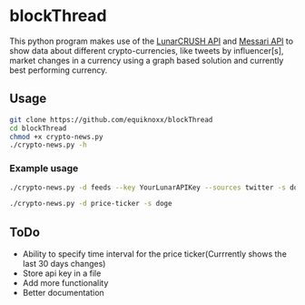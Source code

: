 # blockThread

This python program makes use of the [LunarCRUSH API](https://lunarcrush.com/developers/docs) and [Messari API](https://messari.io/api) to show data about different crypto-currencies, like tweets by influencer\[s\], market changes in a currency using a graph based solution and currently best performing currency. 

## Usage

```bash
git clone https://github.com/equiknoxx/blockThread
cd blockThread
chmod +x crypto-news.py
./crypto-news.py -h
```

### Example usage
```bash
./crypto-news.py -d feeds --key YourLunarAPIKey --sources twitter -s doge
```
```bash
./crypto-news.py -d price-ticker -s doge
```

## ToDo
+ Ability to specify time interval for the price ticker(Currrently shows the last 30 days changes)
+ Store api key in a file
+ Add more functionality
+ Better documentation
